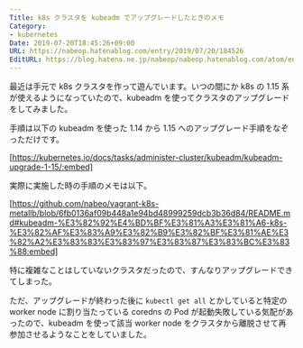 ```yaml
---
Title: k8s クラスタを kubeadm でアップグレードしたときのメモ
Category:
- kubernetes
Date: 2019-07-20T18:45:26+09:00
URL: https://nabeop.hatenablog.com/entry/2019/07/20/184526
EditURL: https://blog.hatena.ne.jp/nabeop/nabeop.hatenablog.com/atom/entry/26006613375274578
---
```


最近は手元で k8s クラスタを作って遊んでいます。いつの間にか k8s の 1.15 系が使えるようになっていたので、kubeadm を使ってクラスタのアップグレードをしてみました。

手順は以下の kubeadm を使った 1.14 から 1.15 へのアップグレード手順をなぞっただけです。

[https://kubernetes.io/docs/tasks/administer-cluster/kubeadm/kubeadm-upgrade-1-15/:embed]

実際に実施した時の手順のメモは以下。

[https://github.com/nabeo/vagrant-k8s-metallb/blob/6fb0136af09b448a1e94bd48999259dcb3b36d84/README.md#kubeadm-%E3%82%92%E4%BD%BF%E3%81%A3%E3%81%A6-k8s-%E3%82%AF%E3%83%A9%E3%82%B9%E3%82%BF%E3%81%AE%E3%82%A2%E3%83%83%E3%83%97%E3%83%87%E3%83%BC%E3%83%88:embed]

特に複雑なことはしていないクラスタだったので、すんなりアップグレードできてしまった。

ただ、アップグレードが終わった後に `kubectl get all` とかしていると特定の worker node に割り当たっている coredns の Pod が起動失敗している気配があったので、kubeadm を使って該当 worker node をクラスタから離脱させて再参加させるようなことをしていました。
